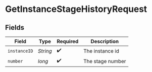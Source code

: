 # GetInstanceStageHistoryRequest


## Fields

| Field              | Type               | Required           | Description        |
| ------------------ | ------------------ | ------------------ | ------------------ |
| `instanceID`       | *String*           | :heavy_check_mark: | The instance id    |
| `number`           | *long*             | :heavy_check_mark: | The stage number   |